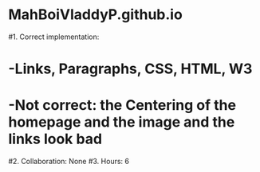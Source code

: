 # MahBoiVladdyP.github.io
#1. Correct implementation:
#	-Links, Paragraphs, CSS, HTML, W3
#	-Not correct: the Centering of the homepage and the image and the links look bad
#2. Collaboration: None
#3. Hours: 6 
